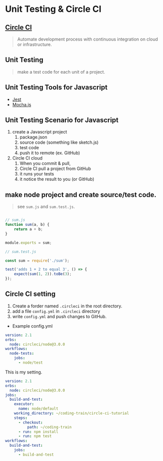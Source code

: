 
# Unit Testing & Circle CI 

## [Circle CI](https://circleci.com/) 
 > Automate development process with continuous integration on cloud or infrastructure.

## Unit Testing
 > make a test code for each unit of a project.

## Unit Testing Tools for Javascript
 * [Jest](https://jestjs.io/)
 * [Mocha.js](https://mochajs.org/)

## Unit Testing Scenario for Javascript
 1. create a Javascript project
    1. package.json
    2. source code (something like sketch.js)
    3. test code
    4. push it to remote (ex. GitHub)
 2. Circle CI cloud
    1. When you commit & pull, 
    2. Circle CI pull a project from GitHub
    3. it runs your tests
    4. it notice the result to you (or GitHub)

## make node project and create source/test code.

 > see `sum.js` and `sum.test.js`.

```javascript

// sum.js
function sum(a, b) {
    return a + b;
}

module.exports = sum;

// sum.test.js

const sum = require('./sum');

test('adds 1 + 2 to equal 3', () => {
    expect(sum(1, 2)).toBe(3);
});

```

## Circle CI setting
 1. Create a  forder named `.circleci` in the root directory.
 2. add a file `config.yml` in `.circleci` directory
 3. write `config.yml` and push changes to GitHub.

 * Example config.yml
```yml
version: 2.1
orbs:
  node: circleci/node@3.0.0
workflows:
  node-tests:
    jobs:
      - node/test
```

This is my setting.

```yml
version: 2.1
orbs:
  node: circleci/node@3.0.0
jobs:
  build-and-test:
    executor:
      name: node/default
    working_directory: ~/coding-train/circle-ci-tutorial
    steps:
      - checkout:
          path: ~/coding-train
      - run: npm install
      - run: npm test
workflows:
  build-and-test:
    jobs:
      - build-and-test
```

